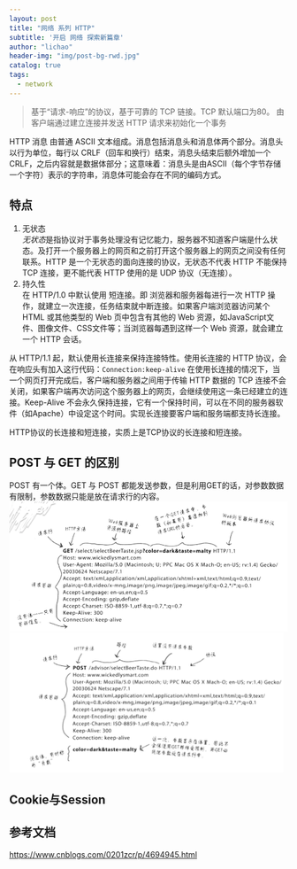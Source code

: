 ```yaml
---
layout: post
title: "网络 系列 HTTP"
subtitle: '开启 网络 探索新篇章'
author: "lichao"
header-img: "img/post-bg-rwd.jpg"
catalog: true
tags:
  - network 
---
```



> 基于“请求-响应”的协议，基于可靠的 TCP 链接。TCP 默认端口为80。
由客户端通过建立连接并发送 HTTP 请求来初始化一个事务

HTTP 消息 由普通 ASCII 文本组成。消息包括消息头和消息体两个部分。消息头以行为单位，每行以 CRLF（回车和换行）结束，消息头结束后额外增加一个 CRLF，之后内容就是数据体部分；这意味着：消息头是由ASCII（每个字节存储一个字符）表示的字符串，消息体可能会存在不同的编码方式。

## 特点
1. 无状态     
*无状态*是指协议对于事务处理没有记忆能力，服务器不知道客户端是什么状态。及打开一个服务器上的网页和之前打开这个服务器上的网页之间没有任何联系。HTTP 是一个无状态的面向连接的协议，无状态不代表 HTTP 不能保持 TCP 连接，更不能代表 HTTP 使用的是 UDP 协议（无连接）。
2. 持久性     
在 HTTP/1.0 中默认使用 短连接。即 浏览器和服务器每进行一次 HTTP 操作，就建立一次连接，任务结束就中断连接。如果客户端浏览器访问某个 HTML 或其他类型的 Web 页中包含有其他的 Web 资源，如JavaScript文件、图像文件、CSS文件等；当浏览器每遇到这样一个 Web 资源，就会建立一个 HTTP 会话。

从 HTTP/1.1 起，默认使用长连接来保持连接特性。使用长连接的 HTTP 协议，会在响应头有加入这行代码：```Connection:keep-alive```
在使用长连接的情况下，当一个网页打开完成后，客户端和服务器之间用于传输 HTTP 数据的 TCP 连接不会关闭，如果客户端再次访问这个服务器上的网页，会继续使用这一条已经建立的连接。Keep-Alive 不会永久保持连接，它有一个保持时间，可以在不同的服务器软件（如Apache）中设定这个时间。实现长连接要客户端和服务端都支持长连接。

HTTP协议的长连接和短连接，实质上是TCP协议的长连接和短连接。

## POST 与 GET 的区别
POST 有一个体。GET 与 POST 都能发送参数，但是利用GET的话，对参数数据有限制，参数数据只能是放在请求行的内容。
![网络](/img/network/25.png)
![网络](/img/network/26.png)


## Cookie与Session


## 参考文档
https://www.cnblogs.com/0201zcr/p/4694945.html